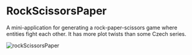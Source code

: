 # RockScissorsPaper

A mini-application for generating a rock-paper-scissors game where entities fight each other. It has more plot twists than some Czech series.

![rockScissorsPaper](https://github.com/fojtasd/RockScissorsPaper/assets/54074456/9a56f572-ec96-4207-81f7-2c29e4eaeb69)
